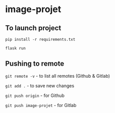 # image-projet

## To launch project
`pip install -r requirements.txt`

`flask run`


## Pushing to remote
`git remote -v` - to list all remotes (Github & Gitlab)

`git add .` - to save new changes

`git push origin` - for Github

`git push image-projet` - for Gitlab